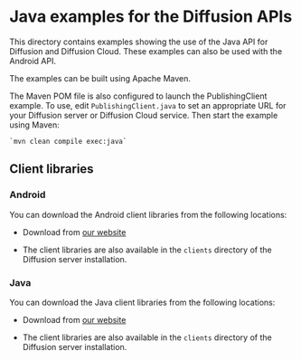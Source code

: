 # Java examples for the Diffusion APIs

This directory contains examples showing the use of the Java API
for Diffusion and Diffusion Cloud. These examples can also be used with the Android API.

The examples can be built using Apache Maven.

The Maven POM file is also configured to launch the  PublishingClient
example. To use, edit `PublishingClient.java` to set an appropriate URL for
your Diffusion server or Diffusion Cloud service. Then start the example using Maven:

    `mvn clean compile exec:java`


## Client libraries


### Android 

You can download the Android client libraries from the following locations:

*   Download from [our website](http://download.pushtechnology.com/cloud/latest/sdks.html#android)

*   The client libraries are also available in the `clients` directory of the Diffusion server installation.


### Java 

You can download the Java client libraries from the following locations:

*   Download from [our website](http://download.pushtechnology.com/cloud/latest/sdks.html#java)

*   The client libraries are also available in the `clients` directory of the Diffusion server installation.


